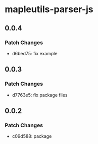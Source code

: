 # mapleutils-parser-js

## 0.0.4

### Patch Changes

-   d6bed75: fix example

## 0.0.3

### Patch Changes

-   d7763e5: fix package files

## 0.0.2

### Patch Changes

-   c09d588: package
